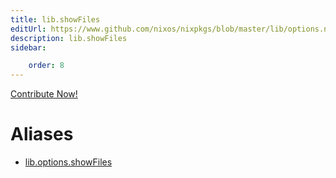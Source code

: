```yaml
---
title: lib.showFiles
editUrl: https://www.github.com/nixos/nixpkgs/blob/master/lib/options.nix#L440C15
description: lib.showFiles
sidebar:

    order: 8
---
```


<a href="https://www.github.com/nixos/nixpkgs/blob/master/lib/options.nix#L440C15">Contribute Now!</a>


# Aliases

- [lib.options.showFiles](/nix-doc-comments/reference/lib/options/lib-options-showFiles)


